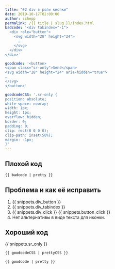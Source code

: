 ```yaml
---
title: "#2 div в роли кнопки"
date: 2019-10-17T02:00:00
author: schepp
permalink: /{{ title | slug }}/index.html
badcode: '<div tabindex="-1">
  <div role="button">
    <svg width="28" height="24">
      …
    </svg>
  </div>
</div>'

goodcode: '<button>
<span class="sr-only">Send</span>
<svg width="28" height="24" aria-hidden="true">
…
</svg>
</button>'

goodcodeCSS: '.sr-only {
position: absolute;
white-space: nowrap;
width: 1px;
height: 1px;
overflow: hidden;
border: 0;
padding: 0;
clip: rect(0 0 0 0);
clip-path: inset(50%);
margin: -1px;
}'
---
```


<div class="section bad">

## Плохой код

```html
{{ badcode | pretty }}
```
</div>

<div class="section" id="issues">

## Проблема и как её исправить

1. {{ snippets.div_button }}
1. {{ snippets.div_tabindex }}
1. {{ snippets.div_click }} {{ snippets.button_click }}
1. Нет альтернативы в виде текста для иконки.
</div>

<div class="section">

## Хороший код

{{ snippets.sr_only }}

```css
{{ goodcodeCSS | prettyCSS }}
```

```html
{{ goodcode | pretty }}
```
</div>

